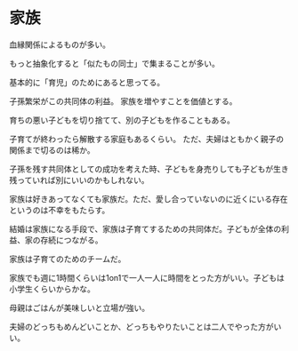 # 家族

血縁関係によるものが多い。

もっと抽象化すると「似たもの同士」で集まることが多い。

基本的に「育児」のためにあると思ってる。

子孫繁栄がこの共同体の利益。
家族を増やすことを価値とする。

育ちの悪い子どもを切り捨てて、別の子どもを作ることもある。

子育てが終わったら解散する家庭もあるくらい。
ただ、夫婦はともかく親子の関係まで切るのは稀か。

子孫を残す共同体としての成功を考えた時、子どもを身売りしても子どもが生き残っていれば別にいいのかもしれない。

家族は好きあってなくても家族だ。ただ、愛し合っていないのに近くにいる存在というのは不幸をもたらす。

結婚は家族になる手段で、家族は子育てするための共同体だ。子どもが全体の利益、家の存続につながる。

家族は子育てのためのチームだ。

家族でも週に1時間くらいは1on1で一人一人に時間をとった方がいい。子どもは小学生くらいからかな。

母親はごはんが美味しいと立場が強い。

夫婦のどっちもめんどいことか、どっちもやりたいことは二人でやった方がいい。
